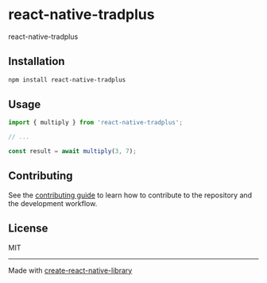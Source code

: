 # react-native-tradplus

react-native-tradplus

## Installation

```sh
npm install react-native-tradplus
```

## Usage

```js
import { multiply } from 'react-native-tradplus';

// ...

const result = await multiply(3, 7);
```

## Contributing

See the [contributing guide](CONTRIBUTING.md) to learn how to contribute to the repository and the development workflow.

## License

MIT

---

Made with [create-react-native-library](https://github.com/callstack/react-native-builder-bob)
